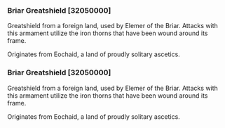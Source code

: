 ### Briar Greatshield [32050000]

Greatshield from a foreign land, used by Elemer of the Briar. Attacks with this armament utilize the iron thorns that have been wound around its frame.

Originates from Eochaid, a land of proudly solitary ascetics.### Briar Greatshield [32050000]

Greatshield from a foreign land, used by Elemer of the Briar. Attacks with this armament utilize the iron thorns that have been wound around its frame.

Originates from Eochaid, a land of proudly solitary ascetics.